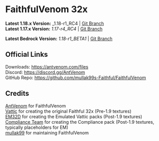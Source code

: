 # FaithfulVenom 32x

**Latest 1.18.x Version:** _1.18-r1_RC4 | [Git Branch](https://github.com/mullak99s-Faithful/FaithfulVenom/tree/1.18)  
**Latest 1.17.x Version:** _1.17-r4_RC4_ | [Git Branch](https://github.com/mullak99s-Faithful/FaithfulVenom/tree/1.17)  

**Latest Bedrock Version:** _1.18-r1_BETA1_ | [Git Branch](https://github.com/mullak99s-Faithful/FaithfulVenom/tree/bedrock)  

## Official Links

Downloads: https://antvenom.com/files  
Discord: https://discord.gg/AntVenom  
GitHub Repo: https://github.com/mullak99s-Faithful/FaithfulVenom  

## Credits

[AntVenom](https://antvenom.com/) for FaithfulVenom  
[Vattic](https://web.archive.org/web/20150607220656/http://www.minecraftforum.net:80/forums/mapping-and-modding/resource-packs/1223254-faithful-32x32-pack-update-red-cat-clay-1-8) for creating the original Faithful 32x (Pre-1.9 textures)  
[EM32D](https://www.planetminecraft.com/texture-pack/em32d/) for creating the Emulated Vattic packs (Post-1.9 textures)  
[Compliance Team](https://compliancepack.net/) for creating the Compliance pack (Post-1.9 textures, typically placeholders for EM)  
[mullak99](https://faithful.mullak99.co.uk/) for maintaining FaithfulVenom  
